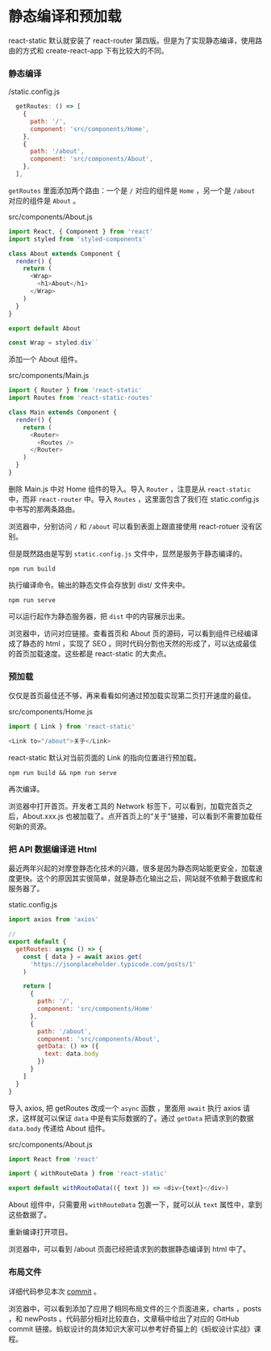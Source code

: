 # 静态编译和预加载

react-static 默认就安装了 react-router 第四版。但是为了实现静态编译，使用路由的方式和 create-react-app 下有比较大的不同。

### 静态编译

/static.config.js

```js
  getRoutes: () => [
    {
      path: '/',
      component: 'src/components/Home',
    },
    {
      path: '/about',
      component: 'src/components/About',
    },
  ],
```

`getRoutes` 里面添加两个路由：一个是 `/` 对应的组件是 `Home` ，另一个是 `/about` 对应的组件是 `About` 。

src/components/About.js

```js
import React, { Component } from 'react'
import styled from 'styled-components'

class About extends Component {
  render() {
    return (
      <Wrap>
        <h1>About</h1>
      </Wrap>
    )
  }
}

export default About

const Wrap = styled.div``
```

添加一个 About 组件。

src/components/Main.js

```js
import { Router } from 'react-static'
import Routes from 'react-static-routes'

class Main extends Component {
  render() {
    return (
      <Router>
        <Routes />
      </Router>
    )
  }
}
```

删除 Main.js 中对 Home 组件的导入。导入 `Router` ，注意是从 `react-static` 中，而非 `react-router` 中。导入 `Routes` ，这里面包含了我们在 static.config.js 中书写的那两条路由。

浏览器中，分别访问 `/` 和 `/about` 可以看到表面上跟直接使用 react-rotuer 没有区别。

但是既然路由是写到 `static.config.js` 文件中，显然是服务于静态编译的。

```
npm run build
```

执行编译命令。输出的静态文件会存放到 dist/ 文件夹中。

```
npm run serve
```

可以运行起作为静态服务器，把 `dist` 中的内容展示出来。

浏览器中，访问对应链接。查看首页和 About 页的源码，可以看到组件已经编译成了静态的 html ，实现了 SEO 。同时代码分割也天然的形成了，可以达成最佳的首页加载速度。这些都是 react-static 的大卖点。

### 预加载

仅仅是首页最佳还不够，再来看看如何通过预加载实现第二页打开速度的最佳。

src/components/Home.js

```js
import { Link } from 'react-static'

<Link to="/about">关于</Link>
```

react-static 默认对当前页面的 Link 的指向位置进行预加载。

```
npm run build && npm run serve
```

再次编译。

浏览器中打开首页。开发者工具的 Network 标签下，可以看到，加载完首页之后，About.xxx.js 也被加载了。点开首页上的“关于”链接，可以看到不需要加载任何新的资源。

### 把 API 数据编译进 Html

最近两年兴起的对摩登静态化技术的兴趣，很多是因为静态网站能更安全，加载速度更快。这个的原因其实很简单，就是静态化输出之后，网站就不依赖于数据库和服务器了。

static.config.js

```js
import axios from 'axios'

//
export default {
  getRoutes: async () => {
    const { data } = await axios.get(
      'https://jsonplaceholder.typicode.com/posts/1'
    )

    return [
      {
        path: '/',
        component: 'src/components/Home'
      },
      {
        path: '/about',
        component: 'src/components/About',
        getData: () => ({
          text: data.body
        })
      }
    ]
  }
}
```

导入 axios, 把 getRoutes 改成一个 `async` 函数 ，里面用 `await` 执行 axios 请求，这样就可以保证 `data` 中是有实际数据的了。通过 `getData` 把请求到的数据 `data.body` 传递给 About 组件。

src/components/About.js

```js
import React from 'react'

import { withRouteData } from 'react-static'

export default withRouteData(({ text }) => <div>{text}</div>)
```

About 组件中，只需要用 `withRouteData` 包裹一下，就可以从 `text` 属性中，拿到这些数据了。

重新编译打开项目。

浏览器中，可以看到 /about 页面已经把请求到的数据静态编译到 html 中了。

### 布局文件

详细代码参见本次 [commit](https://github.com/haoqicat/react-static-way/commit/201d76e0965c0f4de9906a9ee0f612faff6ee579) 。

浏览器中，可以看到添加了应用了相同布局文件的三个页面进来，charts ，posts ，和 newPosts 。代码部分相对比较直白，文章稿中给出了对应的 GitHub commit 链接。蚂蚁设计的具体知识大家可以参考好奇猫上的《蚂蚁设计实战》课程。
